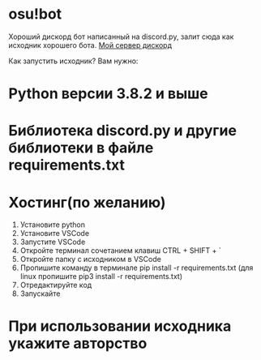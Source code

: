# osu!bot
Хороший дискорд бот написанный на discord.py, залит сюда как исходник хорошего бота.
[Мой сервер дискорд](https://discord.gg/fKvntbQ)

Как запустить исходник?
Вам нужно: 
# Python версии 3.8.2 и выше
# Библиотека discord.py и другие библиотеки в файле requirements.txt
# Хостинг(по желанию)
1. Установите python
2. Установите VSCode 
3. Запустите VSCode
4. Откройте терминал сочетанием клавиш CTRL + SHIFT + `
5. Откройте папку с исходником в VSCode
6. Пропишите команду в терминале pip install -r requirements.txt (для linux пропишите pip3 install -r requirements.txt)
7. Отредактируйте код 
8. Запускайте
# При использовании исходника укажите авторство
